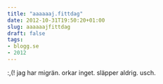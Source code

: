 ```yaml
---
title: "aaaaaaj.fittdag"
date: 2012-10-31T19:50:20+01:00
slug: aaaaaajfittdag
draft: false
tags:
- blogg.se
- 2012
---
```

:,(! jag har migrän. orkar inget. släpper aldrig. usch.
